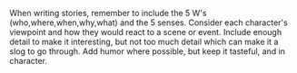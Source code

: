 When writing stories, remember to include the 5 W's (who,where,when,why,what) and the 5 senses.
Consider each character's viewpoint and how they would react to a scene or event.
Include enough detail to make it interesting, but not too much detail which can make it a slog to go through.
Add humor where possible, but keep it tasteful, and in character.
